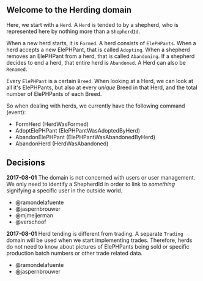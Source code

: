 Welcome to the Herding domain
-----------------------------

Here, we start with a `Herd`. A `Herd` is tended to by a shepherd, who is represented here by nothing
more than a `ShepherdId`.

When a new herd starts, it is `Formed`. A herd consists of `ElePHPants`. When a herd accepts a new ElePHPant, 
that is called `Adopting`. When a shepherd removes an ElePHPant from a herd, that is called `Abandoning`. 
If a shepherd decides to end a herd, that entire herd is `Abandoned`. A Herd can also be `Renamed`.

Every `ElePHPant` is a certain `Breed`. When looking at a Herd, we can look at all it's ElePHPants, but
also at every _unique_ Breed in that Herd, and the total number of ElePHPants of each Breed. 

So when dealing with herds, we currently have the following command (event):

- FormHerd (HerdWasFormed)
- AdoptElePHPant (ElePHPantWasAdoptedByHerd)
- AbandonElePHPant (ElePHPantWasAbandonedByHerd)
- AbandonHerd (HerdWasAbandoned)


Decisions
---------

**2017-08-01** The domain is not concerned with users or user management.  We only need to identify a ShepherdId in order
to link to _something_ signifying a specific user in the outside world. 
- @ramondelafuente
- @jaspernbrouwer
- @mjmeijerman
- @verschoof


**2017-08-01** Herd tending is different from trading. A separate `Trading` domain will be used when we start implementing 
trades. Therefore, herds do not need to know about pictures of ElePHPants being sold or specific production batch numbers 
or other trade related data.
- @ramondelafuente
- @jaspernbrouwer
